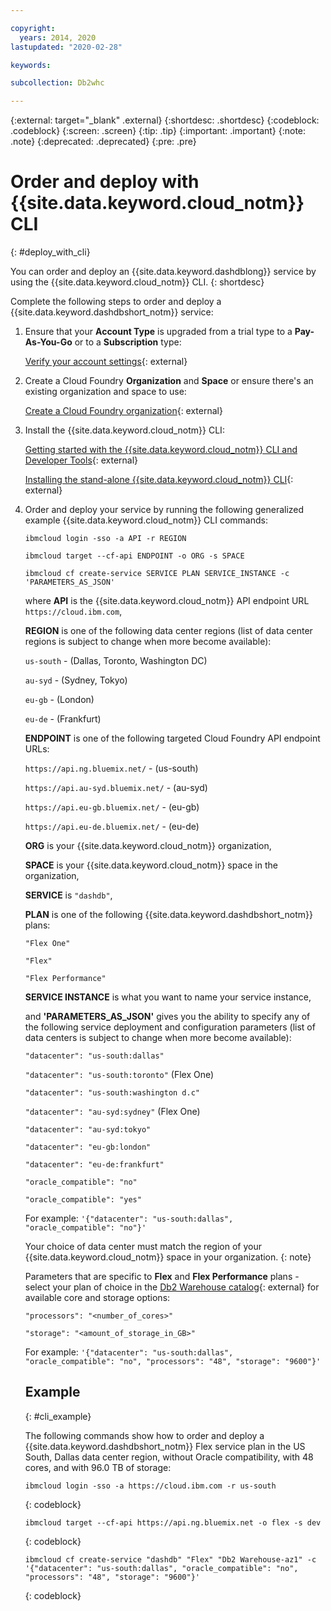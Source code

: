 ```yaml
---

copyright:
  years: 2014, 2020
lastupdated: "2020-02-28"

keywords:

subcollection: Db2whc

---
```


<!-- Attribute definitions --> 
{:external: target="_blank" .external}
{:shortdesc: .shortdesc}
{:codeblock: .codeblock}
{:screen: .screen}
{:tip: .tip}
{:important: .important}
{:note: .note}
{:deprecated: .deprecated}
{:pre: .pre}

# Order and deploy with {{site.data.keyword.cloud_notm}} CLI
{: #deploy_with_cli}

You can order and deploy an {{site.data.keyword.dashdblong}} service by using the {{site.data.keyword.cloud_notm}} CLI.
{: shortdesc}

Complete the following steps to order and deploy a {{site.data.keyword.dashdbshort_notm}} service:

1. Ensure that your **Account Type** is upgraded from a trial type to a **Pay-As-You-Go** or to a **Subscription** type:

   [Verify your account settings](https://cloud.ibm.com/account/settings){: external}

2. Create a Cloud Foundry **Organization** and **Space** or ensure there's an existing organization and space to use:

   [Create a Cloud Foundry organization](https://cloud.ibm.com/account/cloud-foundry){: external}

3. Install the {{site.data.keyword.cloud_notm}} CLI:

   [Getting started with the {{site.data.keyword.cloud_notm}} CLI and Developer Tools](/docs/cli?topic=cli-getting-started){: external}

   [Installing the stand-alone {{site.data.keyword.cloud_notm}} CLI](/docs/cli?topic=cli-install-ibmcloud-cli){: external}

4. Order and deploy your service by running the following generalized example {{site.data.keyword.cloud_notm}} CLI commands:

   ```
   ibmcloud login -sso -a API -r REGION
   ```

   ```
   ibmcloud target --cf-api ENDPOINT -o ORG -s SPACE
   ```

   ```
   ibmcloud cf create-service SERVICE PLAN SERVICE_INSTANCE -c 'PARAMETERS_AS_JSON'
   ```

   where **API** is the {{site.data.keyword.cloud_notm}} API endpoint URL `https://cloud.ibm.com`, 
   
   **REGION** is one of the following data center regions (list of data center regions is subject to change when more become available):

   `us-south` - (Dallas, Toronto, Washington DC)

   `au-syd` - (Sydney, Tokyo)

   `eu-gb` - (London)

   `eu-de` - (Frankfurt)

   **ENDPOINT** is one of the following targeted Cloud Foundry API endpoint URLs:

   `https://api.ng.bluemix.net/` - (us-south)

   `https://api.au-syd.bluemix.net/` - (au-syd)

   `https://api.eu-gb.bluemix.net/` - (eu-gb)

   `https://api.eu-de.bluemix.net/` - (eu-de)
   
   **ORG** is your {{site.data.keyword.cloud_notm}} organization,
   
   **SPACE** is your {{site.data.keyword.cloud_notm}} space in the organization,
   
   **SERVICE** is `"dashdb"`,
   
   **PLAN** is one of the following {{site.data.keyword.dashdbshort_notm}} plans:

   `"Flex One"`

   `"Flex"`

   `"Flex Performance"`

   **SERVICE INSTANCE** is what you want to name your service instance,
   
   and **'PARAMETERS_AS_JSON'** gives you the ability to specify any of the following service deployment and configuration parameters (list of data centers is subject to change when more become available):

   `"datacenter": "us-south:dallas"`

   `"datacenter": "us-south:toronto"`  (Flex One)

   `"datacenter": "us-south:washington d.c"`

   `"datacenter": "au-syd:sydney"`  (Flex One)

   `"datacenter": "au-syd:tokyo"`

   `"datacenter": "eu-gb:london"`

   `"datacenter": "eu-de:frankfurt"`
   
   `"oracle_compatible": "no"`

   `"oracle_compatible": "yes"`

   For example: `'{"datacenter": "us-south:dallas", "oracle_compatible": "no"}'`
   
   Your choice of data center must match the region of your {{site.data.keyword.cloud_notm}} space in your organization.
   {: note}

   Parameters that are specific to **Flex** and **Flex Performance** plans - select your plan of choice in the [Db2 Warehouse catalog](https://cloud.ibm.com/catalog/services/db2-warehouse){: external} for available core and storage options:

   `"processors": "<number_of_cores>"`
   
   `"storage": "<amount_of_storage_in_GB>"`

   For example: `'{"datacenter": "us-south:dallas", "oracle_compatible": "no", "processors": "48", "storage": "9600"}'`

   ## Example
   {: #cli_example}

   The following commands show how to order and deploy a {{site.data.keyword.dashdbshort_notm}} Flex service plan in the US South, Dallas data center region, without Oracle compatibility, with 48 cores, and with 96.0 TB of storage:

   ```
   ibmcloud login -sso -a https://cloud.ibm.com -r us-south
   ```
   {: codeblock}

   ```
   ibmcloud target --cf-api https://api.ng.bluemix.net -o flex -s dev
   ```
   {: codeblock}

   ```
   ibmcloud cf create-service "dashdb" "Flex" "Db2 Warehouse-az1" -c '{"datacenter": "us-south:dallas", "oracle_compatible": "no", "processors": "48", "storage": "9600"}'
   ```
   {: codeblock}




